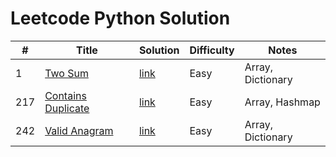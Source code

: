 # Leetcode Python Solution

| # | Title | Solution | Difficulty | Notes |
|---| ----- | -------- | ---------- | ----- |
| 1 | [Two Sum](https://leetcode.com/problems/two-sum/description/) | [link](https://github.com/Vincenttrant/leetcode/blob/main/Python/1_Two_Sum.py) | Easy | Array, Dictionary |
| 217 | [Contains Duplicate](https://leetcode.com/problems/contains-duplicate/description/) | [link](https://github.com/Vincenttrant/leetcode/blob/main/Python/217_Contains_Duplicate.py) | Easy | Array, Hashmap |
| 242 | [Valid Anagram](https://leetcode.com/problems/valid-anagram/description/) | [link](https://github.com/Vincenttrant/leetcode/blob/main/Python/242_Valid_Anagram.py) | Easy | Array, Dictionary |
